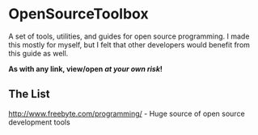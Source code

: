 # OpenSourceToolbox
A set of tools, utilities, and guides for open source programming.
I made this mostly for myself, but I felt that other developers would benefit from this guide as well.

**As with any link, view/open _at your own risk_!**

## The List
http://www.freebyte.com/programming/ - Huge source of open source development tools
